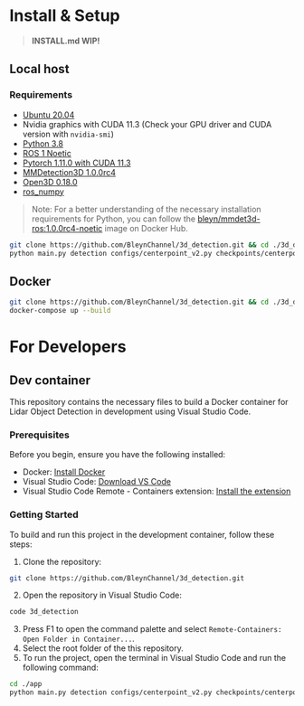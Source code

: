 # Install & Setup

> **INSTALL.md WIP!**

## Local host

### Requirements
- [Ubuntu 20.04](https://ubuntu.com/)
- Nvidia graphics with CUDA 11.3 (Check your GPU driver and CUDA version with `nvidia-smi`)
- [Python 3.8](https://www.python.org/downloads/)
- [ROS 1 Noetic](https://www.ros.org/)
- [Pytorch 1.11.0 with CUDA 11.3](https://pytorch.org/)
- [MMDetection3D 1.0.0rc4](https://github.com/open-mmlab/mmdetection3d/tree/v1.0.0rc4)
- [Open3D 0.18.0](https://github.com/intel-isl/Open3D)
- [ros_numpy](https://github.com/eric-wieser/ros_numpy)

> Note: For a better understanding of the necessary installation requirements for Python, you can follow the [bleyn/mmdet3d-ros:1.0.0rc4-noetic](https://hub.docker.com/r/bleyn/mmdet3d-ros/) image on Docker Hub.

```bash
git clone https://github.com/BleynChannel/3d_detection.git && cd ./3d_detection
python main.py detection configs/centerpoint_v2.py checkpoints/centerpoint_v2.pth -s
```

## Docker
```bash
git clone https://github.com/BleynChannel/3d_detection.git && cd ./3d_detection
docker-compose up --build
```

# For Developers
## Dev container
This repository contains the necessary files to build a Docker container for Lidar Object Detection in development using Visual Studio Code.

### Prerequisites
Before you begin, ensure you have the following installed:

- Docker: [Install Docker](https://docs.docker.com/get-docker/)
- Visual Studio Code: [Download VS Code](https://code.visualstudio.com/)
- Visual Studio Code Remote - Containers extension: [Install the extension](https://marketplace.visualstudio.com/items?itemName=ms-vscode-remote.remote-containers)

### Getting Started
To build and run this project in the development container, follow these steps:

1. Clone the repository:
```bash
git clone https://github.com/BleynChannel/3d_detection.git
```
2. Open the repository in Visual Studio Code:
```bash
code 3d_detection
```
3. Press F1 to open the command palette and select `Remote-Containers: Open Folder in Container...`.
4. Select the root folder of the this repository.
5. To run the project, open the terminal in Visual Studio Code and run the following command:
```bash
cd ./app
python main.py detection configs/centerpoint_v2.py checkpoints/centerpoint_v2.pth -s
```
